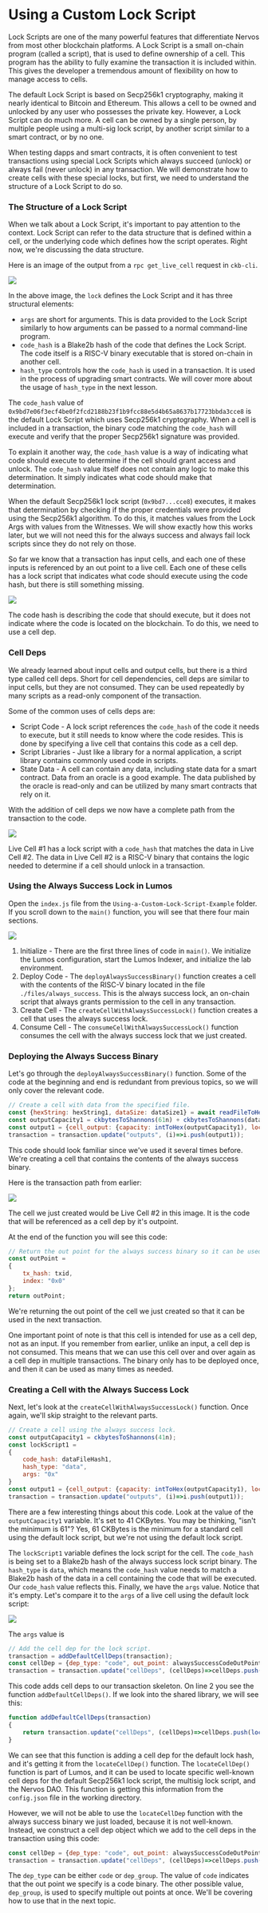 # Using a Custom Lock Script

Lock Scripts are one of the many powerful features that differentiate Nervos from most other blockchain platforms. A Lock Script is a small on-chain program \(called a script\), that is used to define ownership of a cell. This program has the ability to fully examine the transaction it is included within. This gives the developer a tremendous amount of flexibility on how to manage access to cells.

The default Lock Script is based on Secp256k1 cryptography, making it nearly identical to Bitcoin and Ethereum. This allows a cell to be owned and unlocked by any user who possesses the private key. However, a Lock Script can do much more. A cell can be owned by a single person, by multiple people using a multi-sig lock script, by another script similar to a smart contract, or by no one.

When testing dapps and smart contracts, it is often convenient to test transactions using special Lock Scripts which always succeed \(unlock\) or always fail \(never unlock\) in any transaction. We will demonstrate how to create cells with these special locks, but first, we need to understand the structure of a Lock Script to do so.

### The Structure of a Lock Script

When we talk about a Lock Script, it's important to pay attention to the context. Lock Script can refer to the data structure that is defined within a cell, or the underlying code which defines how the script operates. Right now, we're discussing the data structure.

Here is an image of the output from a `rpc get_live_cell` request in `ckb-cli`.

![](../.gitbook/assets/get-live-cell.png)

In the above image, the `lock` defines the Lock Script and it has three structural elements:

* `args` are short for arguments. This is data provided to the Lock Script similarly to how arguments can be passed to a normal command-line program.
* `code_hash` is a Blake2b hash of the code that defines the Lock Script. The code itself is a RISC-V binary executable that is stored on-chain in another cell. 
* `hash_type` controls how the `code_hash` is used in a transaction. It is used in the process of upgrading smart contracts. We will cover more about the usage of `hash_type` in the next lesson.

The `code_hash` value of `0x9bd7e06f3ecf4be0f2fcd2188b23f1b9fcc88e5d4b65a8637b17723bbda3cce8` is the default Lock Script which uses Secp256k1 cryptography. When a cell is included in a transaction, the binary code matching the `code_hash` will execute and verify that the proper Secp256k1 signature was provided.

To explain it another way, the `code_hash` value is a way of indicating what code should execute to determine if the cell should grant access and unlock. The `code_hash` value itself does not contain any logic to make this determination. It simply indicates what code should make that determination.

When the default Secp256k1 lock script \(`0x9bd7...cce8`\) executes, it makes that determination by checking if the proper credentials were provided using the Secp256k1 algorithm. To do this, it matches values from the Lock Args with values from the Witnesses. We will show exactly how this works later, but we will not need this for the always success and always fail lock scripts since they do not rely on those.

So far we know that a transaction has input cells, and each one of these inputs is referenced by an out point to a live cell. Each one of these cells has a lock script that indicates what code should execute using the code hash, but there is still something missing.

![](../.gitbook/assets/transaction-connections-1.png)

The code hash is describing the code that should execute, but it does not indicate where the code is located on the blockchain. To do this, we need to use a cell dep.

### Cell Deps

We already learned about input cells and output cells, but there is a third type called cell deps. Short for cell dependencies, cell deps are similar to input cells, but they are not consumed. They can be used repeatedly by many scripts as a read-only component of the transaction.

Some of the common uses of cells deps are:

* Script Code - A lock script references the `code_hash` of the code it needs to execute, but it still needs to know where the code resides. This is done by specifying a live cell that contains this code as a cell dep.
* Script Libraries - Just like a library for a normal application, a script library contains commonly used code in scripts.
* State Data - A cell can contain any data, including state data for a smart contract. Data from an oracle is a good example. The data published by the oracle is read-only and can be utilized by many smart contracts that rely on it.

With the addition of cell deps we now have a complete path from the transaction to the code.

![](../.gitbook/assets/transaction-connections-2.png)

Live Cell \#1 has a lock script with a `code_hash` that matches the data in Live Cell \#2. The data in Live Cell \#2 is a RISC-V binary that contains the logic needed to determine if a cell should unlock in a transaction.

### Using the Always Success Lock in Lumos

Open the `index.js` file from the `Using-a-Custom-Lock-Script-Example` folder. If you scroll down to the `main()` function, you will see that there four main sections.

![](../.gitbook/assets/example-flow.png)

1. Initialize - There are the first three lines of code in `main()`. We initialize the Lumos configuration, start the Lumos Indexer, and initialize the lab environment.
2. Deploy Code - The `deployAlwaysSuccessBinary()` function creates a cell with the contents of the RISC-V binary located in the file `./files/always_success`. This is the always success lock, an on-chain script that always grants permission to the cell in any transaction.
3. Create Cell - The `createCellWithAlwaysSuccessLock()` function creates a cell that uses the always success lock.
4. Consume Cell - The `consumeCellWithAlwaysSuccessLock()` function consumes the cell with the always success lock that we just created.

### Deploying the Always Success Binary

Let's go through the `deployAlwaysSuccessBinary()` function. Some of the code at the beginning and end is redundant from previous topics, so we will only cover the relevant code.

```javascript
// Create a cell with data from the specified file.
const {hexString: hexString1, dataSize: dataSize1} = await readFileToHexString(dataFile1);
const outputCapacity1 = ckbytesToShannons(61n) + ckbytesToShannons(dataSize1);
const output1 = {cell_output: {capacity: intToHex(outputCapacity1), lock: addressToScript(address1), type: null}, data: hexString1};
transaction = transaction.update("outputs", (i)=>i.push(output1));
```

This code should look familiar since we've used it several times before. We're creating a cell that contains the contents of the always success binary.

Here is the transaction path from earlier:

![](../.gitbook/assets/transaction-connections-2.png)

The cell we just created would be Live Cell \#2 in this image. It is the code that will be referenced as a cell dep by it's outpoint.

At the end of the function you will see this code:

```javascript
// Return the out point for the always success binary so it can be used in the next transaction.
const outPoint =
{
	tx_hash: txid,
	index: "0x0"
};
return outPoint;
```

We're returning the out point of the cell we just created so that it can be used in the next transaction.

One important point of note is that this cell is intended for use as a cell dep, not as an input. If you remember from earlier, unlike an input, a cell dep is not consumed. This means that we can use this cell over and over again as a cell dep in multiple transactions. The binary only has to be deployed once, and then it can be used as many times as needed.

### Creating a Cell with the Always Success Lock

Next, let's look at the `createCellWithAlwaysSuccessLock()` function. Once again, we'll skip straight to the relevant parts.

```javascript
// Create a cell using the always success lock.
const outputCapacity1 = ckbytesToShannons(41n);
const lockScript1 =
{
	code_hash: dataFileHash1,
	hash_type: "data",
	args: "0x"
}
const output1 = {cell_output: {capacity: intToHex(outputCapacity1), lock: lockScript1, type: null}, data: "0x"};
transaction = transaction.update("outputs", (i)=>i.push(output1));
```

There are a few interesting things about this code. Look at the value of the `outputCapacity1` variable. It's set to 41 CKBytes. You may be thinking, "isn't the minimum is 61"? Yes, 61 CKBytes is the minimum for a standard cell using the default lock script, but we're not using the default lock script.

The `lockScript1` variable defines the lock script for the cell. The `code_hash` is being set to a Blake2b hash of the always success lock script binary. The `hash_type` is `data`, which means the `code_hash` value needs to match a Blake2b hash of the data in a cell containing the code that will be executed. Our `code_hash` value reflects this. Finally, we have the `args` value. Notice that it's empty. Let's compare it to the `args` of a live cell using the default lock script: 

![](../.gitbook/assets/get-live-cell.png)

The `args` value is 

  



















```javascript
// Add the cell dep for the lock script.
transaction = addDefaultCellDeps(transaction);
const cellDep = {dep_type: "code", out_point: alwaysSuccessCodeOutPoint};
transaction = transaction.update("cellDeps", (cellDeps)=>cellDeps.push(cellDep));
```

This code adds cell deps to our transaction skeleton. On line 2 you see the function `addDefaultCellDeps()`. If we look into the shared library, we will see this:

```javascript
function addDefaultCellDeps(transaction)
{
	return transaction.update("cellDeps", (cellDeps)=>cellDeps.push(locateCellDep({code_hash: DEFAULT_LOCK_HASH, hash_type: "type"})));
}
```

We can see that this function is adding a cell dep for the default lock hash, and it's getting it from the `locateCellDep()` function. The `locateCellDep()` function is part of Lumos, and it can be used to locate specific well-known cell deps for the default Secp256k1 lock script, the multisig lock script, and the Nervos DAO. This function is getting this information from the `config.json` file in the working directory.

However, we will not be able to use the `locateCellDep` function with the always success binary we just loaded, because it is not well-known. Instead, we construct a cell dep object which we add to the cell deps in the transaction using this code:

```javascript
const cellDep = {dep_type: "code", out_point: alwaysSuccessCodeOutPoint};
transaction = transaction.update("cellDeps", (cellDeps)=>cellDeps.push(cellDep));
```

The `dep_type` can be either `code` or `dep_group`. The value of `code` indicates that the out point we specify is a code binary. The other possible value, `dep_group`, is used to specify multiple out points at once. We'll be covering how to use that in the next topic.

